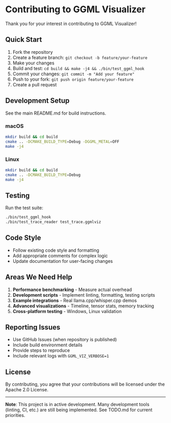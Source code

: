 # Contributing to GGML Visualizer

Thank you for your interest in contributing to GGML Visualizer!

## Quick Start

1. Fork the repository
2. Create a feature branch: `git checkout -b feature/your-feature`
3. Make your changes
4. Build and test: `cd build && make -j4 && ./bin/test_ggml_hook`
5. Commit your changes: `git commit -m "Add your feature"`
6. Push to your fork: `git push origin feature/your-feature`
7. Create a pull request

## Development Setup

See the main README.md for build instructions.

### macOS
```bash
mkdir build && cd build
cmake .. -DCMAKE_BUILD_TYPE=Debug -DGGML_METAL=OFF
make -j4
```

### Linux
```bash
mkdir build && cd build
cmake .. -DCMAKE_BUILD_TYPE=Debug
make -j4
```

## Testing

Run the test suite:
```bash
./bin/test_ggml_hook
./bin/test_trace_reader test_trace.ggmlviz
```

## Code Style

- Follow existing code style and formatting
- Add appropriate comments for complex logic
- Update documentation for user-facing changes

## Areas We Need Help

1. **Performance benchmarking** - Measure actual overhead
2. **Development scripts** - Implement linting, formatting, testing scripts
3. **Example integrations** - Real llama.cpp/whisper.cpp demos
4. **Advanced visualizations** - Timeline, tensor stats, memory tracking
5. **Cross-platform testing** - Windows, Linux validation

## Reporting Issues

- Use GitHub Issues (when repository is published)
- Include build environment details
- Provide steps to reproduce
- Include relevant logs with `GGML_VIZ_VERBOSE=1`

## License

By contributing, you agree that your contributions will be licensed under the Apache 2.0 License.

---

**Note**: This project is in active development. Many development tools (linting, CI, etc.) are still being implemented. See TODO.md for current priorities.